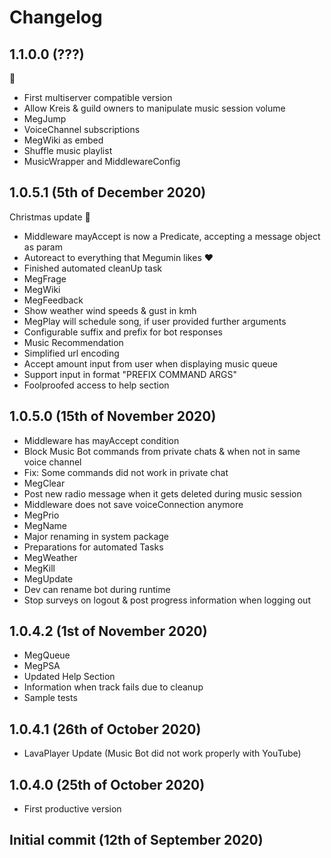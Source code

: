 # Changelog

## 1.1.0.0 (???)

:chicken:
- First multiserver compatible version
- Allow Kreis & guild owners to manipulate music session volume
- MegJump
- VoiceChannel subscriptions
- MegWiki as embed
- Shuffle music playlist
- MusicWrapper and MiddlewareConfig

## 1.0.5.1 (5th of December 2020)
Christmas update :christmas_tree:
- Middleware mayAccept is now a Predicate, accepting a message object as param
- Autoreact to everything that Megumin likes :heart:
- Finished automated cleanUp task
- MegFrage
- MegWiki
- MegFeedback
- Show weather wind speeds & gust in kmh
- MegPlay will schedule song, if user provided further arguments
- Configurable suffix and prefix for bot responses
- Music Recommendation
- Simplified url encoding
- Accept amount input from user when displaying music queue
- Support input in format "PREFIX COMMAND ARGS"
- Foolproofed access to help section
## 1.0.5.0 (15th of November 2020)
- Middleware has mayAccept condition
- Block Music Bot commands from private chats & when not in same voice channel
- Fix: Some commands did not work in private chat
- MegClear
- Post new radio message when it gets deleted during music session
- Middleware does not save voiceConnection anymore
- MegPrio
- MegName
- Major renaming in system package
- Preparations for automated Tasks
- MegWeather
- MegKill
- MegUpdate
- Dev can rename bot during runtime
- Stop surveys on logout & post progress information when logging out
## 1.0.4.2 (1st of November 2020)
- MegQueue
- MegPSA
- Updated Help Section
- Information when track fails due to cleanup
- Sample tests
## 1.0.4.1 (26th of October 2020)
- LavaPlayer Update (Music Bot did not work properly with YouTube)
## 1.0.4.0 (25th of October 2020)
- First productive version
## Initial commit (12th of September 2020)

